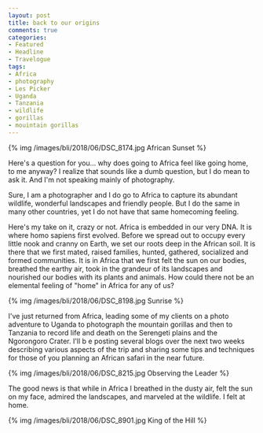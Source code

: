 ```yaml
---
layout: post
title: back to our origins
comments: true
categories:
- Featured
- Headline
- Travelogue
tags:
- Africa
- photography
- Les Picker
- Uganda
- Tanzania
- wildlife
- gorillas
- mouintain gorillas
---
```


{% img /images/bli/2018/06/DSC_8174.jpg African Sunset %}

Here's a question for you... why does going to Africa feel like going home, to me anyway? I realize that sounds like a dumb question, but I do mean to ask it. And I'm not speaking mainly of photography.

<!--more-->

Sure, I am a photographer and I do go to Africa to capture its abundant wildlife, wonderful landscapes and friendly people. But I do the same in many other countries, yet I do not have that same homecoming feeling. 

Here's my take on it, crazy or not. Africa is embedded in our very DNA. It is where homo sapiens first evolved. Before we spread out to occupy every little nook and cranny on Earth, we set our roots deep in the African soil. It is there that we first mated, raised families, hunted, gathered, socialized and formed communities. It is in Africa that we first felt the sun on our bodies, breathed the earthy air, took in the grandeur of its landscapes and nourished our bodies with its plants and animals. How could there not be an elemental feeling of "home" in Africa for any of us?

{% img /images/bli/2018/06/DSC_8198.jpg Sunrise %}

I've just returned from Africa, leading some of my clients on a photo adventure to Uganda to photograph the mountain gorillas and then to Tanzania to record life and death on the Serengeti plains and the Ngorongoro Crater. I'll b e posting several blogs over the next two weeks describing various aspects of the trip and sharing some tips and techniques for those of you planning an African safari in the near future. 

{% img /images/bli/2018/06/DSC_8215.jpg Observing the Leader %}

The good news is that while in Africa I breathed in the dusty air, felt the sun on my face, admired the landscapes, and marveled at the wildlife. I felt at home. 

{% img /images/bli/2018/06/DSC_8901.jpg King of the Hill %}